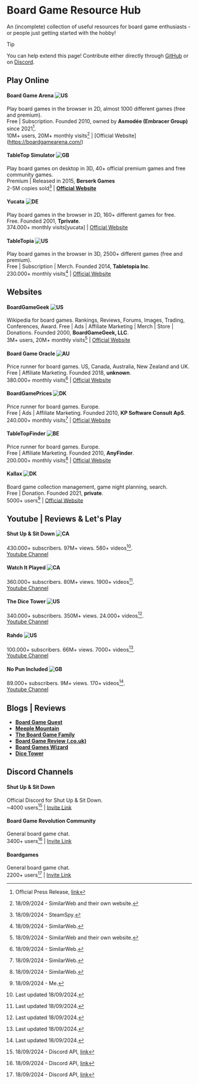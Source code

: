# Board Game Resource Hub
An (incomplete) collection of useful resources for board game enthusiasts - or people just getting started with the hobby!  
> [!TIP]
> You can help extend this page! Contribute either directly through [GitHub](https://github.com/schmidtgit/BoardGameResources/issues/1) or on [Discord](https://discord.gg/7qaRMvzkGA).

## Play Online
#### Board Game Arena ![US](https://flagcdn.com/w20/us.png)
Play board games in the browser in 2D, almost 1000 different games (free and premium).  
Free | Subscription. Founded 2010, owned by **Asmodée (Embracer Group)** since 2021[^1].   
10M+ users, 20M+ monthly visits[^2] | [Official Website]  (https://boardgamearena.com/)
[^1]: Official Press Release, [link](https://forum.boardgamearena.com/viewtopic.php?f=3&t=19638&p=79549)
[^2]: 18/09/2024 - SimilarWeb and their own website.

#### TableTop Simulator  ![GB](https://flagcdn.com/w20/gb.png)
Play board games on desktop in 3D, 40+ official premium games and free community games.  
Premium | Released in 2015, **Berserk Games**  
2-5M copies sold[^3] | **[Official Website](https://www.tabletopsimulator.com/)**  
[^3]: 18/09/2024 - SteamSpy.

#### Yucata ![DE](https://flagcdn.com/w20/de.png)
Play board games in the browser in 2D, 160+ different games for free.  
Free. Founded 2001, **Tprivate**.  
374.000+ monthly visits[yucata] | [Official Website]([https://tabletopia.com/](https://www.yucata.de/))
[^yucata]: 18/09/2024 - SimilarWeb.

#### TableTopia ![US](https://flagcdn.com/w20/us.png)
Play board games in the browser in 3D, 2500+ different games (free and premium).  
Free | Subscription | Merch. Founded 2014, **Tabletopia Inc**.  
230.000+ monthly visits[^4] | [Official Website](https://tabletopia.com/)
[^4]: 18/09/2024 - SimilarWeb.

## Websites
#### BoardGameGeek ![US](https://flagcdn.com/w20/us.png)
Wikipedia for board games. Rankings, Reviews, Forums, Images, Trading, Conferences, Award.
Free | Ads | Affiliate Marketing | Merch | Store | Donations. Founded 2000, **BoardGameGeek, LLC**.  
3M+ users, 20M+ monthly visits[^5] | [Official Website](https://boardgamegeek.com/)  
[^5]: 18/09/2024 - SimilarWeb and their own website.

#### Board Game Oracle ![AU](https://flagcdn.com/w20/au.png)
Price runner for board games. US, Canada, Australia, New Zealand and UK.  
Free | Affiliate Marketing. Founded 2018, **unknown**.  
380.000+ monthly visits[^6] | [Official Website](https://www.boardgameoracle.com/)  
[^6]: 18/09/2024 - SimilarWeb.

#### BoardGamePrices ![DK](https://flagcdn.com/w20/dk.png)
Price runner for board games. Europe.  
Free | Ads | Affiliate Marketing. Founded 2010, **KP Software Consult ApS**.  
240.000+ monthly visits[^7] | [Official Website](https://boardgameprices.co.uk)  
[^7]: 18/09/2024 - SimilarWeb.

#### TableTopFinder ![BE](https://flagcdn.com/w20/be.png)
Price runner for board games. Europe.  
Free | Affiliate Marketing. Founded 2010, **AnyFinder**.  
200.000+ monthly visits[^8] | [Official Website](https://www.tabletopfinder.eu)  
[^8]: 18/09/2024 - SimilarWeb.

#### Kallax ![DK](https://flagcdn.com/w20/dk.png)
Board game collection management, game night planning, search.  
Free | Donation. Founded 2021, **private**.  
5000+ users[^9] | [Official Website](https://kallax.io/)  
[^9]: 18/09/2024 - Me.

## Youtube | Reviews & Let's Play
#### Shut Up & Sit Down ![CA](https://flagcdn.com/w20/ca.png)
430.000+ subscribers. 97M+ views. 580+ videos[^updated].  
[Youtube Channel](https://www.youtube.com/@shutupandsitdown)  

#### Watch It Played ![CA](https://flagcdn.com/w20/ca.png)
360.000+ subscribers. 80M+ views. 1900+ videos[^updated].  
[Youtube Channel](https://www.youtube.com/@watchitplayed)  

#### The Dice Tower  ![US](https://flagcdn.com/w20/us.png)
340.000+ subscribers. 350M+ views. 24.000+ videos[^updated].  
[Youtube Channel](https://www.youtube.com/@thedicetower)  

#### Rahdo  ![US](https://flagcdn.com/w20/us.png)
100.000+ subscribers. 66M+ views. 7000+ videos[^updated].  
[Youtube Channel](https://www.youtube.com/@rahdo)  

#### No Pun Included ![GB](https://flagcdn.com/w20/gb.png)
89.000+ subscribers. 9M+ views. 170+ videos[^updated].  
[Youtube Channel](https://www.youtube.com/@nopunincluded)  

## Blogs | Reviews
- **[Board Game Quest](https://www.boardgamequest.com/)**
- **[Meeple Mountain](https://www.meeplemountain.com/)**
- **[The Board Game Family](https://www.theboardgamefamily.com/)**
- **[Board Game Review (.co.uk)](https://boardgamereview.co.uk/)**
- **[Board Games Wizard](https://www.boardgameswizard.com/)**
- **[Dice Tower](https://www.dicetower.com/)**

## Discord Channels
#### Shut Up & Sit Down
Official Discord for Shut Up & Sit Down.  
~4000 users[^10] | [Invite Link](https://discord.gg/ukjz7GajAx)  
[^10]: 18/09/2024 - Discord API, [link](https://discord.com/api/invites/ukjz7GajAx?with_counts=true)

#### Board Game Revolution Community
General board game chat.  
3400+ users[^11] | [Invite Link](https://discord.gg/U8ugfh2KUy)  
[^11]: 18/09/2024 - Discord API, [link](https://discord.com/api/invites/U8ugfh2KUy?with_counts=true)

#### Boardgames
General board game chat.  
2200+ users[^12] | [Invite Link](https://discord.gg/VwxeWftE)  
[^12]: 18/09/2024 - Discord API, [link](https://discord.com/api/invites/VwxeWftE?with_counts=true)

[^updated]: Last updated 18/09/2024.

